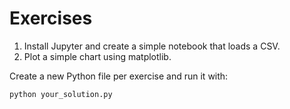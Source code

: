 # Exercises

1. Install Jupyter and create a simple notebook that loads a CSV.
2. Plot a simple chart using matplotlib.

Create a new Python file per exercise and run it with:
```bash
python your_solution.py
```
